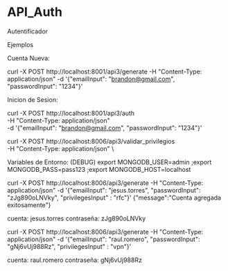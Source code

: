 # API_Auth
Autentificador

Ejemplos

Cuenta Nueva:

curl -X POST http://localhost:8001/api3/generate -H "Content-Type: application/json" -d '{"emailInput": "brandon@gmail.com", "passwordInput": "1234"}'

Inicion de Sesion:

curl -X POST http://localhost:8001/api3/auth \
-H "Content-Type: application/json" \
-d '{"emailInput": "brandon@gmail.com", "passwordInput": "1234"}'

curl -X POST http://localhost:8006/api3/validar_privilegios \
-H "Content-Type: application/json" \


Variables de Entorno: (DEBUG)
export MONGODB_USER=admin
;export MONGODB_PASS=pass123
;export MONGODB_HOST=localhost

curl -X POST http://localhost:8006/api3/generate -H "Content-Type: application/json" -d '{"emailInput": "jesus.torres", "passwordInput": "zJg890oLNVky", "privilegesInput" : "rfc"}'
{"message":"Cuenta agregada exitosamente"}

cuenta:
jesus.torres
contraseña:
zJg890oLNVky

curl -X POST http://localhost:8006/api3/generate -H "Content-Type: application/json" -d '{"emailInput": "raul.romero", "passwordInput": "gNj6vUj988Rz", "privilegesInput" : "vpn"}'

cuenta:
raul.romero
contraseña:
gNj6vUj988Rz

